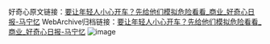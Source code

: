 好奇心原文链接：[要让年轻人小心开车？先给他们模拟危险看看_商业_好奇心日报-马宁忆](https://www.qdaily.com/articles/5273.html)
WebArchive归档链接：[要让年轻人小心开车？先给他们模拟危险看看_商业_好奇心日报-马宁忆](http://web.archive.org/web/20190623164406/https://www.qdaily.com/articles/5273.html)
![image](http://ww3.sinaimg.cn/large/007d5XDply1g3wgx3in3yj30u02tv1kx)